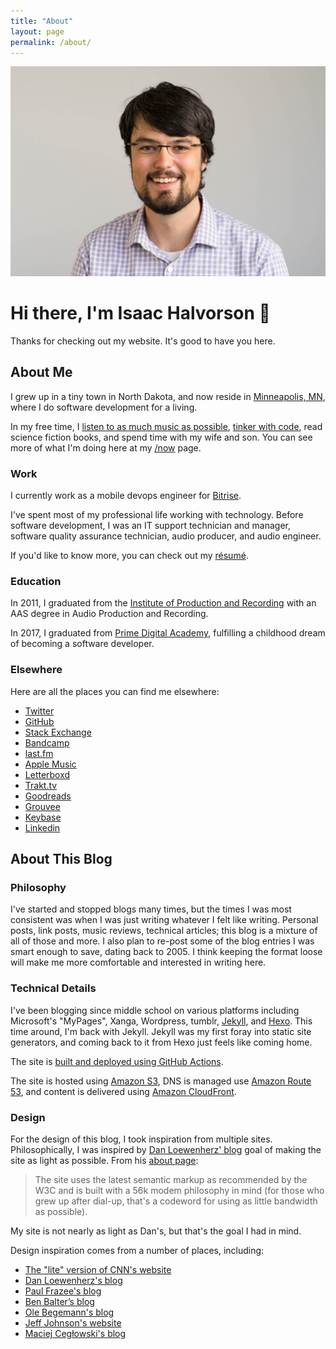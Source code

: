 ```yaml
---
title: "About"
layout: page
permalink: /about/
---
```


![A Picture of Isaac's Face](/assets/images/headshot.jpg)

# Hi there, I'm Isaac Halvorson 👋

Thanks for checking out my website. It's good to have you here.

## About Me

I grew up in a tiny town in North Dakota, and now reside in [Minneapolis, MN](https://en.wikipedia.org/wiki/Minneapolis), where I do software development for a living.

In my free time, I [listen to as much music as possible](https://www.last.fm/user/hisaac), [tinker with code](https://github.com/hisaac), read science fiction books, and spend time with my wife and son. You can see more of what I'm doing here at my [/now](/now) page.

### Work

I currently work as a mobile devops engineer for [Bitrise](https://bitrise.io).

I've spent most of my professional life working with technology. Before software development, I was an IT support technician and manager, software quality assurance technician, audio producer, and audio engineer.

If you'd like to know more, you can check out my [résumé](/resume).

### Education

In 2011, I graduated from the [Institute of Production and Recording](https://www.ipr.edu) with an AAS degree in Audio Production and Recording.

In 2017, I graduated from [Prime Digital Academy](https://www.primeacademy.io), fulfilling a childhood dream of becoming a software developer.

### Elsewhere

Here are all the places you can find me elsewhere:

- [Twitter](http://twitter.com/hisaac)
- [GitHub](http://github.com/hisaac)
- [Stack Exchange](http://stackexchange.com/users/5023139/hisaac)
- [Bandcamp](https://bandcamp.com/hisaac)
- [last.fm](http://www.last.fm/user/hisaac)
- [Apple Music](https://music.apple.com/profile/hisaac)
- [Letterboxd](https://letterboxd.com/hisaac/)
- [Trakt.tv](https://trakt.tv/users/hisaac)
- [Goodreads](https://www.goodreads.com/user/show/32098770-isaac)
- [Grouvee](https://www.grouvee.com/user/hisaac/)
- [Keybase](https://keybase.io/hisaac)
- [Linkedin](https://www.linkedin.com/in/isaachalvorson)

## About This Blog

### Philosophy

I've started and stopped blogs many times, but the times I was most consistent was when I was just writing whatever I felt like writing. Personal posts, link posts, music reviews, technical articles; this blog is a mixture of all of those and more. I also plan to re-post some of the blog entries I was smart enough to save, dating back to 2005. I think keeping the format loose will make me more comfortable and interested in writing here.

### Technical Details

I've been blogging since middle school on various platforms including Microsoft's "MyPages", Xanga, Wordpress, tumblr, [Jekyll](https://jekyllrb.com), and [Hexo](https://hexo.io). This time around, I'm back with Jekyll. Jekyll was my first foray into static site generators, and coming back to it from Hexo just feels like coming home.

The site is [built and deployed using GitHub Actions](https://github.com/hisaac/hisaac.net/actions).

The site is hosted using [Amazon S3](https://aws.amazon.com/s3/), DNS is managed use [Amazon Route 53](https://aws.amazon.com/route53/), and content is delivered using [Amazon CloudFront](https://aws.amazon.com/cloudfront/).

### Design

For the design of this blog, I took inspiration from multiple sites. Philosophically, I was inspired by [Dan Loewenherz' blog](https://dlo.me/) goal of making the site as light as possible. From his [about page](https://dlo.me/about/):

> The site uses the latest semantic markup as recommended by the W3C and is built with a 56k modem philosophy in mind (for those who grew up after dial-up, that's a codeword for using as little bandwidth as possible).

My site is not nearly as light as Dan's, but that's the goal I had in mind.

Design inspiration comes from a number of places, including:

- [The "lite" version of CNN's website](http://lite.cnn.io/en)
- [Dan Loewenherz's blog](https://dlo.me)
- [Paul Frazee's blog](https://pfrazee.hashbase.io)
- [Ben Balter’s blog](https://ben.balter.com/)
- [Ole Begemann's blog](https://oleb.net)
- [Jeff Johnson's website](https://lapcatsoftware.com/)
- [Maciej Cegłowski's blog](https://idlewords.com/)
